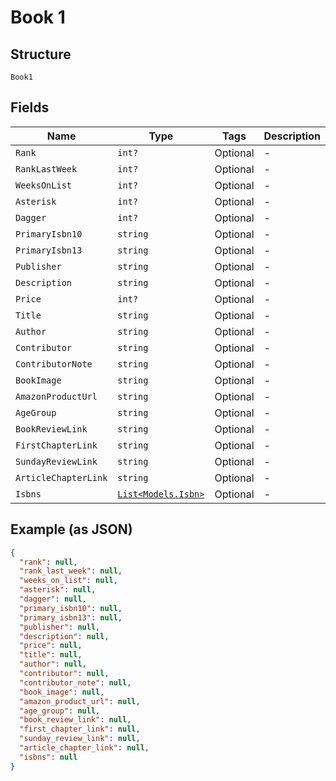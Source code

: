 
# Book 1

## Structure

`Book1`

## Fields

| Name | Type | Tags | Description |
|  --- | --- | --- | --- |
| `Rank` | `int?` | Optional | - |
| `RankLastWeek` | `int?` | Optional | - |
| `WeeksOnList` | `int?` | Optional | - |
| `Asterisk` | `int?` | Optional | - |
| `Dagger` | `int?` | Optional | - |
| `PrimaryIsbn10` | `string` | Optional | - |
| `PrimaryIsbn13` | `string` | Optional | - |
| `Publisher` | `string` | Optional | - |
| `Description` | `string` | Optional | - |
| `Price` | `int?` | Optional | - |
| `Title` | `string` | Optional | - |
| `Author` | `string` | Optional | - |
| `Contributor` | `string` | Optional | - |
| `ContributorNote` | `string` | Optional | - |
| `BookImage` | `string` | Optional | - |
| `AmazonProductUrl` | `string` | Optional | - |
| `AgeGroup` | `string` | Optional | - |
| `BookReviewLink` | `string` | Optional | - |
| `FirstChapterLink` | `string` | Optional | - |
| `SundayReviewLink` | `string` | Optional | - |
| `ArticleChapterLink` | `string` | Optional | - |
| `Isbns` | [`List<Models.Isbn>`](../../doc/models/isbn.md) | Optional | - |

## Example (as JSON)

```json
{
  "rank": null,
  "rank_last_week": null,
  "weeks_on_list": null,
  "asterisk": null,
  "dagger": null,
  "primary_isbn10": null,
  "primary_isbn13": null,
  "publisher": null,
  "description": null,
  "price": null,
  "title": null,
  "author": null,
  "contributor": null,
  "contributor_note": null,
  "book_image": null,
  "amazon_product_url": null,
  "age_group": null,
  "book_review_link": null,
  "first_chapter_link": null,
  "sunday_review_link": null,
  "article_chapter_link": null,
  "isbns": null
}
```

